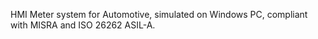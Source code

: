 HMI Meter system for Automotive, simulated on Windows PC, compliant with MISRA and ISO 26262 ASIL-A.
